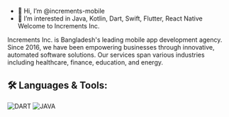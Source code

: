 - 👋 Hi, I’m @increments-mobile
- 👀 I’m interested in Java, Kotlin, Dart, Swift, Flutter, React Native
Welcome to Increments Inc.

Increments Inc. is Bangladesh's leading mobile app development agency. Since 2016, we have been empowering businesses through innovative, automated software solutions. Our services span various industries including healthcare, finance, education, and energy.
## 🛠️ **Languages & Tools:**

![DART](https://img.shields.io/badge/Dart-0175C2?style=for-the-badge&logo=dart&logoColor=white)
![JAVA](https://img.shields.io/badge/Java-ED8B00?style=for-the-badge&logo=openjdk&logoColor=white)
<!---
increments-mobile/increments-mobile is a ✨ special ✨ repository because its `README.md` (this file) appears on your GitHub profile.
You can click the Preview link to take a look at your changes.
--->
